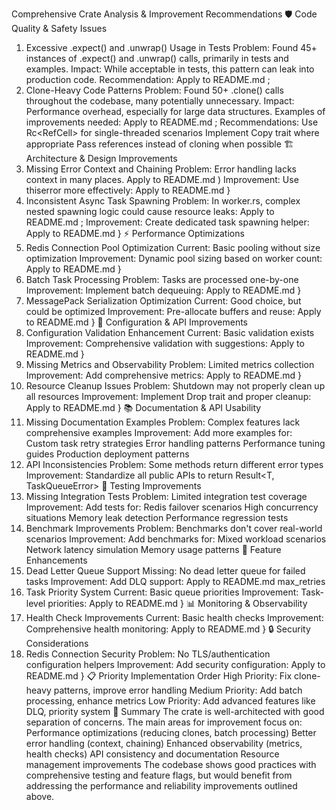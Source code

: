 Comprehensive Crate Analysis & Improvement Recommendations
🛡️ Code Quality & Safety Issues
1. Excessive .expect() and .unwrap() Usage in Tests
   Problem: Found 45+ instances of .expect() and .unwrap() calls, primarily in tests and examples.
   Impact: While acceptable in tests, this pattern can leak into production code.
   Recommendation:
   Apply to README.md
   ;
2. Clone-Heavy Code Patterns
   Problem: Found 50+ .clone() calls throughout the codebase, many potentially unnecessary.
   Impact: Performance overhead, especially for large data structures.
   Examples of improvements needed:
   Apply to README.md
   ;
   Recommendations:
   Use Rc<RefCell<T>> for single-threaded scenarios
   Implement Copy trait where appropriate
   Pass references instead of cloning when possible
   🏗️ Architecture & Design Improvements
3. Missing Error Context and Chaining
   Problem: Error handling lacks context in many places.
   Apply to README.md
   )
   Improvement: Use thiserror more effectively:
   Apply to README.md
   }
4. Inconsistent Async Task Spawning
   Problem: In worker.rs, complex nested spawning logic could cause resource leaks:
   Apply to README.md
   ;
   Improvement: Create dedicated task spawning helper:
   Apply to README.md
   }
   ⚡ Performance Optimizations
5. Redis Connection Pool Optimization
   Current: Basic pooling without size optimization
   Improvement: Dynamic pool sizing based on worker count:
   Apply to README.md
   }
6. Batch Task Processing
   Problem: Tasks are processed one-by-one
   Improvement: Implement batch dequeuing:
   Apply to README.md
   }
7. MessagePack Serialization Optimization
   Current: Good choice, but could be optimized
   Improvement: Pre-allocate buffers and reuse:
   Apply to README.md
   }
   🔧 Configuration & API Improvements
8. Configuration Validation Enhancement
   Current: Basic validation exists
   Improvement: Comprehensive validation with suggestions:
   Apply to README.md
   }
9. Missing Metrics and Observability
   Problem: Limited metrics collection
   Improvement: Add comprehensive metrics:
   Apply to README.md
   }
10. Resource Cleanup Issues
    Problem: Shutdown may not properly clean up all resources
    Improvement: Implement Drop trait and proper cleanup:
    Apply to README.md
    }
    📚 Documentation & API Usability
11. Missing Documentation Examples
    Problem: Complex features lack comprehensive examples
    Improvement: Add more examples for:
    Custom task retry strategies
    Error handling patterns
    Performance tuning guides
    Production deployment patterns
12. API Inconsistencies
    Problem: Some methods return different error types
    Improvement: Standardize all public APIs to return Result<T, TaskQueueError>
    🔬 Testing Improvements
13. Missing Integration Tests
    Problem: Limited integration test coverage
    Improvement: Add tests for:
    Redis failover scenarios
    High concurrency situations
    Memory leak detection
    Performance regression tests
14. Benchmark Improvements
    Problem: Benchmarks don't cover real-world scenarios
    Improvement: Add benchmarks for:
    Mixed workload scenarios
    Network latency simulation
    Memory usage patterns
    🚀 Feature Enhancements
15. Dead Letter Queue Support
    Missing: No dead letter queue for failed tasks
    Improvement: Add DLQ support:
    Apply to README.md
    max_retries
16. Task Priority System
    Current: Basic queue priorities
    Improvement: Task-level priorities:
    Apply to README.md
    }
    📊 Monitoring & Observability
17. Health Check Improvements
    Current: Basic health checks
    Improvement: Comprehensive health monitoring:
    Apply to README.md
    }
    🔒 Security Considerations
18. Redis Connection Security
    Problem: No TLS/authentication configuration helpers
    Improvement: Add security configuration:
    Apply to README.md
    }
    📋 Priority Implementation Order
    High Priority: Fix clone-heavy patterns, improve error handling
    Medium Priority: Add batch processing, enhance metrics
    Low Priority: Add advanced features like DLQ, priority system
    🎯 Summary
    The crate is well-architected with good separation of concerns. The main areas for improvement focus on:
    Performance optimizations (reducing clones, batch processing)
    Better error handling (context, chaining)
    Enhanced observability (metrics, health checks)
    API consistency and documentation
    Resource management improvements
    The codebase shows good practices with comprehensive testing and feature flags, but would benefit from addressing the performance and reliability improvements outlined above.